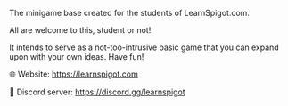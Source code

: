 The minigame base created for the students of LearnSpigot.com. 

All are welcome to this, student or not!

It intends to serve as a not-too-intrusive basic game that you can expand upon with your own ideas. Have fun!

🌐 Website: https://learnspigot.com

📣 Discord server: https://discord.gg/learnspigot
